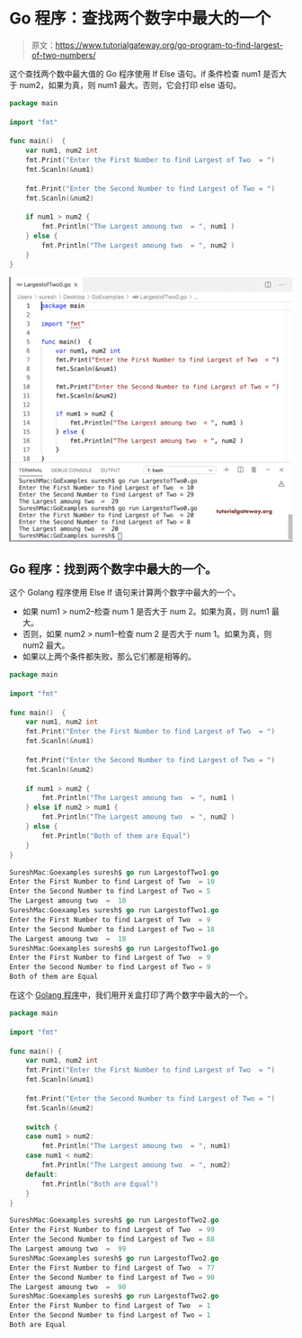 # Go 程序：查找两个数字中最大的一个

> 原文：<https://www.tutorialgateway.org/go-program-to-find-largest-of-two-numbers/>

这个查找两个数中最大值的 Go 程序使用 If Else 语句。if 条件检查 num1 是否大于 num2，如果为真，则 num1 最大。否则，它会打印 else 语句。

```go
package main

import "fmt"

func main()  {
    var num1, num2 int
    fmt.Print("Enter the First Number to find Largest of Two  = ")
    fmt.Scanln(&num1)

    fmt.Print("Enter the Second Number to find Largest of Two = ")
    fmt.Scanln(&num2)

    if num1 > num2 {
        fmt.Println("The Largest amoung two  = ", num1 )
    } else {
        fmt.Println("The Largest amoung two  = ", num2 )
    }
}
```

![Go Program to find Largest of Two Numbers 1](img/6a8127747faa1a1319c51c9c919c9a55.png)

## Go 程序：找到两个数字中最大的一个。

这个 Golang 程序使用 Else If 语句来计算两个数字中最大的一个。

*   如果 num1 > num2–检查 num 1 是否大于 num 2。如果为真，则 num1 最大。
*   否则，如果 num2 > num1–检查 num 2 是否大于 num 1。如果为真，则 num2 最大。
*   如果以上两个条件都失败，那么它们都是相等的。

```go
package main

import "fmt"

func main()  {
    var num1, num2 int
    fmt.Print("Enter the First Number to find Largest of Two  = ")
    fmt.Scanln(&num1)

    fmt.Print("Enter the Second Number to find Largest of Two = ")
    fmt.Scanln(&num2)

    if num1 > num2 {
        fmt.Println("The Largest amoung two  = ", num1 )
    } else if num2 > num1 {
        fmt.Println("The Largest amoung two  = ", num2 )
    } else {
        fmt.Println("Both of them are Equal")
    }
}
```

```go
SureshMac:Goexamples suresh$ go run LargestofTwo1.go
Enter the First Number to find Largest of Two  = 10
Enter the Second Number to find Largest of Two = 5
The Largest amoung two  =  10
SureshMac:Goexamples suresh$ go run LargestofTwo1.go
Enter the First Number to find Largest of Two  = 9
Enter the Second Number to find Largest of Two = 18
The Largest amoung two  =  18
SureshMac:Goexamples suresh$ go run LargestofTwo1.go
Enter the First Number to find Largest of Two  = 9
Enter the Second Number to find Largest of Two = 9
Both of them are Equal
```

在这个 [Golang 程序](https://www.tutorialgateway.org/go-programs/)中，我们用开关盒打印了两个数字中最大的一个。

```go
package main

import "fmt"

func main() {
    var num1, num2 int
    fmt.Print("Enter the First Number to find Largest of Two  = ")
    fmt.Scanln(&num1)

    fmt.Print("Enter the Second Number to find Largest of Two = ")
    fmt.Scanln(&num2)

    switch {
    case num1 > num2:
        fmt.Println("The Largest amoung two  = ", num1)
    case num1 < num2:
        fmt.Println("The Largest amoung two  = ", num2)
    default:
        fmt.Println("Both are Equal")
    }
}
```

```go
SureshMac:Goexamples suresh$ go run LargestofTwo2.go
Enter the First Number to find Largest of Two  = 99
Enter the Second Number to find Largest of Two = 88
The Largest amoung two  =  99
SureshMac:Goexamples suresh$ go run LargestofTwo2.go
Enter the First Number to find Largest of Two  = 77
Enter the Second Number to find Largest of Two = 90
The Largest amoung two  =  90
SureshMac:Goexamples suresh$ go run LargestofTwo2.go
Enter the First Number to find Largest of Two  = 1
Enter the Second Number to find Largest of Two = 1
Both are Equal
```